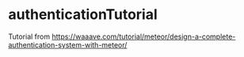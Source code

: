authenticationTutorial
======================

Tutorial from https://waaave.com/tutorial/meteor/design-a-complete-authentication-system-with-meteor/

